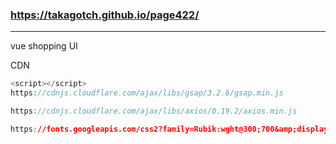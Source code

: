 ### https://takagotch.github.io/page422/
---
vue 
shopping UI


CDN
``` js
<script></script>
https://cdnjs.cloudflare.com/ajax/libs/gsap/3.2.6/gsap.min.js

https://cdnjs.cloudflare.com/ajax/libs/axios/0.19.2/axios.min.js
```

```css
https://fonts.googleapis.com/css2?family=Rubik:wght@300;700&amp;display=swap
```

```
```


